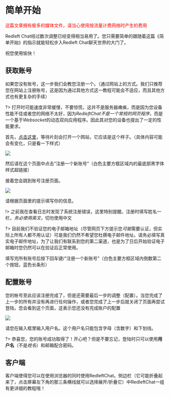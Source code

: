 # 简单开始

<font color='red'>这篇文章拥有极多的媒体文件，请当心使用按流量计费网络时产生的费用</font>

Redleft Chat经过数次调整已经变得相当易用了。您只需要简单的跟随着这篇《简单开始》的指示就能轻松步入Redleft Chat聊天世界的大门了。

祝您使用愉快！

## 获取账号

如果您没有账号，这一步我们会教您注册一个。（通过网站上的方式。我们只推荐您在网站上注册账号，这是因为通过其他方式这一教程可能会不适应，而且其他方式也有更复杂的手续）

?> 打开时可能速度非常缓慢，不要惊慌，这并不是服务器瘫痪，而是因为您设备性能不佳或者您的网络不太好，因为*RedleftChat不是一个常规的网页程序*，而是一个基于*Websocket*的动态双向应用程序。因此其对您的设备也提出了一定的性能要求。

首先，[点击这里](https://rc.redleft.ml/)，等待片刻会打开一个网站，它应该是这个样子。（具体内容可能会有变化，只是看一下样式）

![](https://s6.jpg.cm/2022/01/12/Lsfkor.png)

然后请在这个页面中点击“注册一个新账号”（白色主要方框区域内的最底部黑字体样式超链接）

接着您会跳到账号注册页面。

![](https://s6.jpg.cm/2022/01/12/Lsgq7w.png)

请根据页面里的提示填写你的信息。

!> 之前我在查看日志时发现了系统注册错误，这里特别提醒。注册时填写姓名一栏，*务必使用英文*，切勿使用中文

?> 目前我们不验证您的电子邮箱地址（尽管网页下方提示您*可能*需要认证，但实际上所有人都不用认证）可是我们仍然不希望您杜撰电子邮件地址。请务必填写真实电子邮件地址，为了让我们有联系到您的第二渠道，也是为了日后开始验证电子邮箱时您仍然可以在验证后正常使用。

填写完所有账号后按下回车键/“注册一个新账号”（白色主要方框区域内倒数第二个按钮，蓝色长条形）

## 配置账号

您的帐号至此应该注册完成了，但是还需要最后一步的调整（配置）。当您完成了上一步的所有并没有再进行任何操作，或者您完成了上一步后就关闭了页面再尝试登陆，您会看到这个页面，这表示您还没有完成账户的配置

![](https://s6.jpg.cm/2022/01/12/Lsgxdt.png)

请您在输入框里输入用户名。这个用户名只能包含字母（含数字）和下划线。

?> 恭喜您，您的账号成功取得了！开心吧？但是不要忘记，登陆时只可以使用**用户名**（不是*姓名*）和邮箱配合密码。

## 客户端

客户端使得您可以在使用浏览器的同时使用RedleftChat。侧边栏（它可能折叠起来了，点击屏幕左下角的那三条横线就可以选择展开/折叠它）中RedleftChat一组有更详细的教程哦！